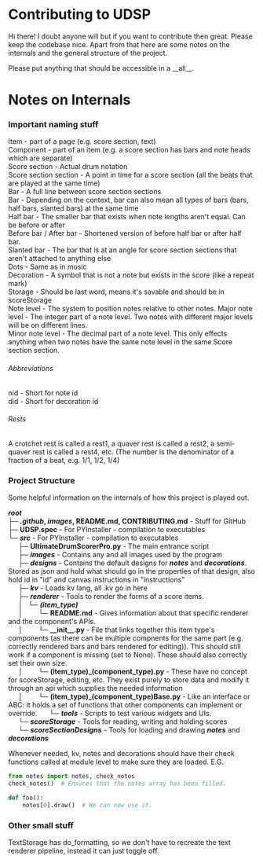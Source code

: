 # Contributing to UDSP
Hi there! I doubt anyone will but if you want to contribute then great. Please keep the codebase nice. Apart from that here are some notes on the internals and the general structure of the project.

Please put anything that should be accessible in a \_\_all\_\_.

# Notes on Internals
### Important naming stuff
Item - part of a page (e.g. score section, text)  
Component - part of an item (e.g. a score section has bars and note heads which are separate)  
Score section - Actual drum notation  
Score section section - A point in time for a score section (all the beats that are played at the same time)  
Bar - A full line between score section sections  
Bar - Depending on the context, bar can also mean all types of bars (bars, half bars, slanted bars) at the same time  
Half bar - The smaller bar that exists when note lengths aren't equal. Can be before or after  
Before bar / After bar - Shortened version of before half bar or after half bar.  
Slanted bar - The bar that is at an angle for score section sections that aren't attached to anything else  
Dots - Same as in music  
Decoration - A symbol that is not a note but exists in the score (like a repeat mark)  
Storage - Should be last word, means it's savable and should be in scoreStorage  
Note level - The system to position notes relative to other notes.
Major note level - The integer part of a note level. Two notes with different major levels will be on different lines.  
Minor note level - The decimal part of a note level. This only effects anything when two notes have the same note level in the same Score section section.  

###### Abbreviations
nid - Short for note id  
did - Short for decoration id

###### Rests
A crotchet rest is called a rest1, a quaver rest is called a rest2, a semi-quaver rest is called a rest4, etc. (The number is the denominator of a fraction of a beat, e.g. 1/1, 1/2, 1/4)

### Project Structure
Some helpful information on the internals of how this project is played out.  

**_root_**  
├─ **_.github_, _images_, README.md, CONTRIBUTING.md** - Stuff for GitHub  
├─ **UDSP.spec** - For PYInstaller - compilation to executables  
└─ **_src_** - For PYInstaller - compilation to executables  
&emsp;&ensp;├─ **UltimateDrumScorerPro.py** - The main entrance script  
&emsp;&ensp;├─ **_images_** - Contains any and all images used by the program  
&emsp;&ensp;├─ **_designs_** - Contains the default designs for **_notes_** and **_decorations_**. Stored as json and hold what should go in the properties of that design, also hold id in "id" and canvas instructions in "instructions"  
&emsp;&ensp;├─ **_kv_** - Loads kv lang, all .kv go in here  
&emsp;&ensp;├─ **_renderer_** - Tools to render the forms of a score items.  
&emsp;&ensp;│ &ensp;└─ **_(item_type)_**  
&emsp;&ensp;│ &ensp;&emsp;&ensp;└─ **README.md** - Gives information about that specific renderer and the component's APIs.  
&emsp;&ensp;│ &ensp;&emsp;&ensp;└─ **\_\_init\_\_.py** - File that links together this item type's components (as there can be multiple compnents for the same part (e.g. correctly rendered bars and bars rendered for editing)). This should still work if a component is missing (set to None). These should also correctly set their own size.  
&emsp;&ensp;│ &ensp;&emsp;&ensp;└─ **(item_type)_(component_type).py** - These have no concept for scoreStorage, editing, etc. They exist purely to store data and modify it through an api which supplies the needed information  
&emsp;&ensp;│ &ensp;&emsp;&ensp;└─ **(item_type)_(component_type)Base.py** - Like an interface or ABC: it holds a set of functions that other components can implement or override.
&emsp;&ensp;└─ **_tools_** - Scripts to test various widgets and UIs.  
&emsp;&ensp;└─ **_scoreStorage_** - Tools for reading, writing and holding scores  
&emsp;&ensp;└─ **_scoreSectionDesigns_** - Tools for loading and drawing **_notes_** and **_decorations_**  

Whenever needed, kv, notes and decorations should have their check functions called at module level to make sure they
are loaded. E.G.
```python
from notes import notes, check_notes
check_notes()  # Ensures that the notes array has been filled.

def foo():
    notes[0].draw()  # We can now use it.
```

### Other small stuff
TextStorage has do_formatting, so we don't have to recreate the text renderer pipeline, instead it can just toggle off.